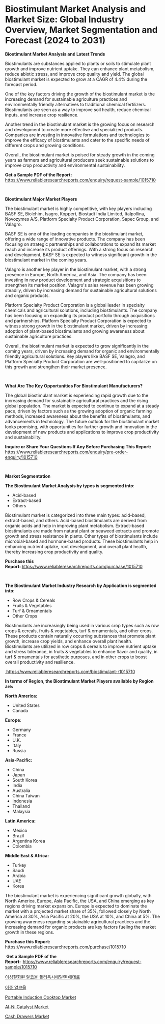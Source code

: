 <p><h1>Biostimulant Market Analysis and Market Size: Global Industry Overview, Market Segmentation and Forecast (2024 to 2031)</h1></p><p><strong>Biostimulant Market Analysis and Latest Trends</strong></p>
<p><p>Biostimulants are substances applied to plants or soils to stimulate plant growth and improve nutrient uptake. They can enhance plant metabolism, reduce abiotic stress, and improve crop quality and yield. The global biostimulant market is expected to grow at a CAGR of 4.4% during the forecast period. </p><p>One of the key factors driving the growth of the biostimulant market is the increasing demand for sustainable agriculture practices and environmentally friendly alternatives to traditional chemical fertilizers. Biostimulants are seen as a way to improve soil health, reduce chemical inputs, and increase crop resilience. </p><p>Another trend in the biostimulant market is the growing focus on research and development to create more effective and specialized products. Companies are investing in innovative formulations and technologies to improve the efficacy of biostimulants and cater to the specific needs of different crops and growing conditions. </p><p>Overall, the biostimulant market is poised for steady growth in the coming years as farmers and agricultural producers seek sustainable solutions to improve crop productivity and environmental sustainability.</p></p>
<p><strong>Get a Sample PDF of the Report:&nbsp;</strong> <a href="https://www.reliableresearchreports.com/enquiry/request-sample/1015710">https://www.reliableresearchreports.com/enquiry/request-sample/1015710</a></p>
<p>&nbsp;</p>
<p><strong>Biostimulant Major Market Players</strong></p>
<p><p>The biostimulant market is highly competitive, with key players including BASF SE, Biolchim, Isagro, Koppert, Biostadt India Limited, Italpollina, Novozymes A/S, Platform Specialty Product Corporation, Sapec Group, and Valagro. </p><p>BASF SE is one of the leading companies in the biostimulant market, offering a wide range of innovative products. The company has been focusing on strategic partnerships and collaborations to expand its market reach and increase its product offerings. With a strong focus on research and development, BASF SE is expected to witness significant growth in the biostimulant market in the coming years.</p><p>Valagro is another key player in the biostimulant market, with a strong presence in Europe, North America, and Asia. The company has been investing in new product development and strategic acquisitions to strengthen its market position. Valagro's sales revenue has been growing steadily, driven by increasing demand for sustainable agricultural solutions and organic products.</p><p>Platform Specialty Product Corporation is a global leader in specialty chemicals and agricultural solutions, including biostimulants. The company has been focusing on expanding its product portfolio through acquisitions and partnerships. Platform Specialty Product Corporation is expected to witness strong growth in the biostimulant market, driven by increasing adoption of plant-based biostimulants and growing awareness about sustainable agriculture practices.</p><p>Overall, the biostimulant market is expected to grow significantly in the coming years, driven by increasing demand for organic and environmentally friendly agricultural solutions. Key players like BASF SE, Valagro, and Platform Specialty Product Corporation are well-positioned to capitalize on this growth and strengthen their market presence.</p></p>
<p>&nbsp;</p>
<p><strong>What Are The Key Opportunities For Biostimulant Manufacturers?</strong></p>
<p><p>The global biostimulant market is experiencing rapid growth due to the increasing demand for sustainable agricultural practices and the rising global population. The market is expected to continue to expand at a steady pace, driven by factors such as the growing adoption of organic farming methods, increased awareness about the benefits of biostimulants, and advancements in technology. The future outlook for the biostimulant market looks promising, with opportunities for further growth and innovation in the development of new products and applications to improve crop productivity and sustainability.</p></p>
<p><strong>Inquire or Share Your Questions If Any Before Purchasing This Report:</strong> <a href="https://www.reliableresearchreports.com/enquiry/pre-order-enquiry/1015710">https://www.reliableresearchreports.com/enquiry/pre-order-enquiry/1015710</a></p>
<p>&nbsp;</p>
<p><strong>Market Segmentation</strong></p>
<p><strong>The Biostimulant Market Analysis by types is segmented into:</strong></p>
<p><ul><li>Acid-based</li><li>Extract-based</li><li>Others</li></ul></p>
<p><p>Biostimulant market is categorized into three main types: acid-based, extract-based, and others. Acid-based biostimulants are derived from organic acids and help in improving plant metabolism. Extract-based biostimulants are made from natural plant or seaweed extracts and promote growth and stress resistance in plants. Other types of biostimulants include microbial-based and hormone-based products. These biostimulants help in enhancing nutrient uptake, root development, and overall plant health, thereby increasing crop productivity and quality.</p></p>
<p><strong>Purchase this Report:&nbsp;</strong><a href="https://www.reliableresearchreports.com/purchase/1015710">https://www.reliableresearchreports.com/purchase/1015710</a></p>
<p>&nbsp;</p>
<p><strong>The Biostimulant Market Industry Research by Application is segmented into:</strong></p>
<p><ul><li>Row Crops & Cereals</li><li>Fruits & Vegetables</li><li>Turf & Ornamentals</li><li>Other Crops</li></ul></p>
<p><p>Biostimulants are increasingly being used in various crop types such as row crops & cereals, fruits & vegetables, turf & ornamentals, and other crops. These products contain naturally occurring substances that promote plant growth, increase crop yields, and enhance overall plant health. Biostimulants are utilized in row crops & cereals to improve nutrient uptake and stress tolerance, in fruits & vegetables to enhance flavor and quality, in turf & ornamentals for aesthetic purposes, and in other crops to boost overall productivity and resilience.</p></p>
<p><a href="https://www.reliableresearchreports.com/biostimulant-r1015710">&nbsp;https://www.reliableresearchreports.com/biostimulant-r1015710</a></p>
<p><strong>In terms of Region, the Biostimulant Market Players available by Region are:</strong></p>
<p>
    <p> <strong> North America: </strong>
        <ul>
            <li>United States</li>
            <li>Canada</li>
        </ul>
        </p> 
    <p> <strong> Europe: </strong>
        <ul>
            <li>Germany</li>
            <li>France</li>
            <li>U.K.</li>
            <li>Italy</li>
            <li>Russia</li>
        </ul>
        </p> 
    <p> <strong> Asia-Pacific: </strong>
        <ul>
            <li>China</li>
            <li>Japan</li>
            <li>South Korea</li>
            <li>India</li>
            <li>Australia</li>
            <li>China Taiwan</li>
            <li>Indonesia</li>
            <li>Thailand</li>
            <li>Malaysia</li>
        </ul>
        </p> 
    <p> <strong> Latin America: </strong>
        <ul>
            <li>Mexico</li>
            <li>Brazil</li>
            <li>Argentina Korea</li>
            <li>Colombia</li>
        </ul>
        </p> 
    <p> <strong> Middle East & Africa: </strong>
        <ul>
            <li>Turkey</li>
            <li>Saudi</li>
            <li>Arabia</li>
            <li>UAE</li>
            <li>Korea</li>
        </ul>
    </p>
    </p>
<p><p>The biostimulant market is experiencing significant growth globally, with North America, Europe, Asia Pacific, the USA, and China emerging as key regions driving market expansion. Europe is expected to dominate the market with a projected market share of 35%, followed closely by North America at 30%, Asia Pacific at 20%, the USA at 10%, and China at 5%. The growing awareness regarding sustainable agricultural practices and the increasing demand for organic products are key factors fueling the market growth in these regions.</p></p>
<p><strong>Purchase this Report: </strong><a href="https://www.reliableresearchreports.com/purchase/1015710">https://www.reliableresearchreports.com/purchase/1015710</a></p>
<p>&nbsp;<strong>Get a Sample PDF of the Report:&nbsp;&nbsp;</strong><a href="https://www.reliableresearchreports.com/enquiry/request-sample/1015710">https://www.reliableresearchreports.com/enquiry/request-sample/1015710</a></p>
<p><strong></strong></p>
<p><p><a href="https://github.com/lzrvbyqzftro57/Market-Research-Report-List-2/blob/main/159186690742.md">이성질화된 알코올 폴리옥시에틸렌 에테르</a></p><p><a href="https://github.com/johneahan44556754/Market-Research-Report-List-1/blob/main/952850990741.md">이종 알코올</a></p><p><a href="https://issuu.com/reportprime-2/docs/portable-induction-cooktop-market-size-2030.pptx">Portable Induction Cooktop Market</a></p><p><a href="https://github.com/Valeridd446677/Market-Research-Report-List-1/blob/main/al-ni-catalyst-market.md">Al-Ni Catalyst Market</a></p><p><a href="https://issuu.com/reportprime-2/docs/cash-drawers-market-size-2030.pptx">Cash Drawers Market</a></p></p>